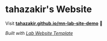 
# tahazakir's Website

Visit **[tahazakir.github.io/mn-lab-site-demo](https://tahazakir.github.io/mn-lab-site-demo)** 🚀

_Built with [Lab Website Template](https://greene-lab.gitbook.io/lab-website-template-docs)_

